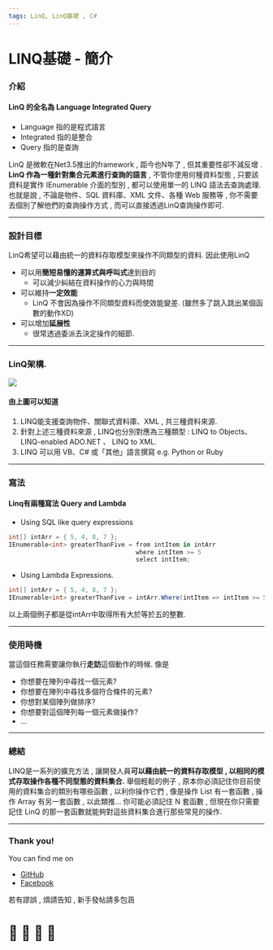 ```yaml
---
tags: LinQ, LinQ基礎 , C#
---
```


# LINQ基礎 - 簡介
### 介紹

#### LinQ 的全名為 Language Integrated Query
* Language 指的是程式語言
* Integrated 指的是整合
* Query 指的是查詢

LinQ 是微軟在Net3.5推出的framework , 距今也N年了 , 但其重要性卻不減反增 . **LinQ 作為一種針對集合元素進行查詢的語言** , 不管你使用何種資料型態 , 只要該資料是實作 IEnumerable 介面的型別 , 都可以使用單一的 LINQ 語法去查詢處理. 也就是說 , 不論是物件、SQL 資料庫、XML 文件、各種 Web 服務等 , 你不需要去個別了解他們的查詢操作方式 , 而可以直接透過LinQ查詢操作即可. 

---

### 設計目標
LinQ希望可以藉由統一的資料存取模型來操作不同類型的資料. 因此使用LinQ
- 可以用**簡短易懂的運算式與呼叫式**達到目的
    - 可以減少糾結在資料操作的心力與時間
- 可以維持**一定效能**
    - LinQ 不會因為操作不同類型資料而使效能變差. (雖然多了跳入跳出某個函數的動作XD)
- 可以增加**延展性**
    - 很常透過委派去決定操作的細節.

---

### LinQ架構.

![](https://i.imgur.com/Bi1R7IC.jpg)


#### 由上圖可以知道
1.  LINQ能支援查詢物件、關聯式資料庫、XML , 共三種資料來源.
1.  針對上述三種資料來源 , LINQ也分別對應為三種類型 : LINQ to Objects、LINQ-enabled ADO.NET 、 LINQ to XML.
1.  LINQ 可以用 VB、C# 或「其他」語言撰寫 e.g. Python or Ruby

---
### 寫法
#### Linq有兩種寫法 Query and Lambda 
*  Using SQL like query expressions 
```C#
int[] intArr = { 5, 4, 8, 7 };
IEnumerable<int> greaterThanFive = from intItem in intArr
                                   where intItem >= 5
                                   select intItem;
```
*  Using Lambda Expressions. 
```C#
int[] intArr = { 5, 4, 8, 7 };
IEnumerable<int> greaterThanFive = intArr.Where(intItem => intItem >= 5);
```

以上兩個例子都是從intArr中取得所有大於等於五的整數.

---

### 使用時機

當這個任務需要讓你執行**走訪**這個動作的時候. 像是

- 你想要在陣列中尋找一個元素?
- 你想要在陣列中尋找多個符合條件的元素?
- 你想對某個陣列做排序?
- 你想要對這個陣列每一個元素做操作?
-  ...

---

### 總結
 
LINQ是一系列的擴充方法 , 讓開發人員**可以藉由統一的資料存取模型 , 以相同的模式存取操作各種不同型態的資料集合.**
舉個輕鬆的例子 , 原本你必須記住你目前使用的資料集合的類別有哪些函數 , 以利你操作它們 , 像是操作 List 有一套函數 , 操作 Array 有另一套函數 , 以此類推... 你可能必須記住 N 套函數 , 但現在你只需要記住 LinQ 的那一套函數就能夠對這些資料集合進行那些常見的操作.

---

### Thank you! 

You can find me on

- [GitHub](https://github.com/s0920832252)
- [Facebook](https://www.facebook.com/fourtune.chen)

若有謬誤 , 煩請告知 , 新手發帖請多包涵

# :100: :muscle: :tada: :sheep: 
